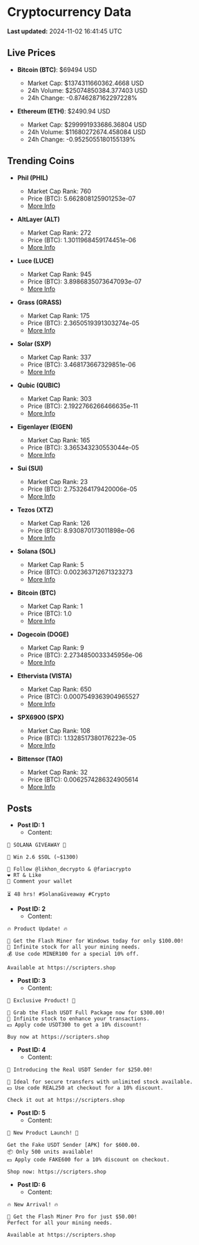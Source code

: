 # Cryptocurrency Data

**Last updated:** 2024-11-02 16:41:45 UTC

## Live Prices
- **Bitcoin (BTC)**: $69494 USD
  - Market Cap: $1374311660362.4668 USD
  - 24h Volume: $25074850384.377403 USD
  - 24h Change: -0.8746287162297228%

- **Ethereum (ETH)**: $2490.94 USD
  - Market Cap: $299991933686.36804 USD
  - 24h Volume: $11680272674.458084 USD
  - 24h Change: -0.9525055180155139%

## Trending Coins
- **Phil (PHIL)**
  - Market Cap Rank: 760
  - Price (BTC): 5.662808125901253e-07
  - [More Info](https://www.coingecko.com/en/coins/phil)

- **AltLayer (ALT)**
  - Market Cap Rank: 272
  - Price (BTC): 1.3011968459174451e-06
  - [More Info](https://www.coingecko.com/en/coins/altlayer)

- **Luce (LUCE)**
  - Market Cap Rank: 945
  - Price (BTC): 3.8986835073647093e-07
  - [More Info](https://www.coingecko.com/en/coins/luce)

- **Grass (GRASS)**
  - Market Cap Rank: 175
  - Price (BTC): 2.3650519391303274e-05
  - [More Info](https://www.coingecko.com/en/coins/grass)

- **Solar (SXP)**
  - Market Cap Rank: 337
  - Price (BTC): 3.468173667329851e-06
  - [More Info](https://www.coingecko.com/en/coins/solar-2)

- **Qubic (QUBIC)**
  - Market Cap Rank: 303
  - Price (BTC): 2.1922766266466635e-11
  - [More Info](https://www.coingecko.com/en/coins/qubic)

- **Eigenlayer (EIGEN)**
  - Market Cap Rank: 165
  - Price (BTC): 3.365343230553044e-05
  - [More Info](https://www.coingecko.com/en/coins/eigenlayer)

- **Sui (SUI)**
  - Market Cap Rank: 23
  - Price (BTC): 2.753264179420006e-05
  - [More Info](https://www.coingecko.com/en/coins/sui)

- **Tezos (XTZ)**
  - Market Cap Rank: 126
  - Price (BTC): 8.930870173011898e-06
  - [More Info](https://www.coingecko.com/en/coins/tezos)

- **Solana (SOL)**
  - Market Cap Rank: 5
  - Price (BTC): 0.002363712671323273
  - [More Info](https://www.coingecko.com/en/coins/solana)

- **Bitcoin (BTC)**
  - Market Cap Rank: 1
  - Price (BTC): 1.0
  - [More Info](https://www.coingecko.com/en/coins/bitcoin)

- **Dogecoin (DOGE)**
  - Market Cap Rank: 9
  - Price (BTC): 2.2734850033345956e-06
  - [More Info](https://www.coingecko.com/en/coins/dogecoin)

- **Ethervista (VISTA)**
  - Market Cap Rank: 650
  - Price (BTC): 0.0007549363904965527
  - [More Info](https://www.coingecko.com/en/coins/ethervista)

- **SPX6900 (SPX)**
  - Market Cap Rank: 108
  - Price (BTC): 1.1328517380176223e-05
  - [More Info](https://www.coingecko.com/en/coins/spx6900)

- **Bittensor (TAO)**
  - Market Cap Rank: 32
  - Price (BTC): 0.0062574286324905614
  - [More Info](https://www.coingecko.com/en/coins/bittensor)

## Posts
- **Post ID: 1**
  - Content:
```
🚀 SOLANA GIVEAWAY 🚀

🎁 Win 2.6 $SOL (~$1300)

🤝 Follow @likhon_decrypto & @fariacrypto
❤️ RT & Like
💬 Comment your wallet

⏳ 48 hrs! #SolanaGiveaway #Crypto
```

- **Post ID: 2**
  - Content:
```
🔥 Product Update! 🔥

🚀 Get the Flash Miner for Windows today for only $100.00!
🔋 Infinite stock for all your mining needs.
💰 Use code MINER100 for a special 10% off.

Available at https://scripters.shop
```

- **Post ID: 3**
  - Content:
```
🎁 Exclusive Product! 🎁

💸 Grab the Flash USDT Full Package now for $300.00!
🎉 Infinite stock to enhance your transactions.
💵 Apply code USDT300 to get a 10% discount!

Buy now at https://scripters.shop
```

- **Post ID: 4**
  - Content:
```
💎 Introducing the Real USDT Sender for $250.00!

💼 Ideal for secure transfers with unlimited stock available.
💵 Use code REAL250 at checkout for a 10% discount.

Check it out at https://scripters.shop
```

- **Post ID: 5**
  - Content:
```
🚀 New Product Launch! 🚀

Get the Fake USDT Sender [APK] for $600.00.
📦 Only 500 units available!
💵 Apply code FAKE600 for a 10% discount on checkout.

Shop now: https://scripters.shop
```

- **Post ID: 6**
  - Content:
```
🔥 New Arrival! 🔥

💸 Get the Flash Miner Pro for just $50.00!
Perfect for all your mining needs.

Available at https://scripters.shop
```

